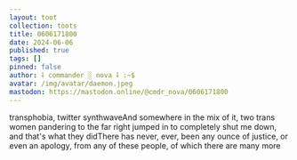 ```yaml
---
layout: toot
collection: toots
title: 0606171800
date: 2024-06-06
published: true
tags: []
pinned: false
author: ⸸ commander ░ nova ⸸ :~$
avatar: /img/avatar/daemon.jpeg
mastodon: https://mastodon.online/@cmdr_nova/0606171800
---
```


transphobia, twitter synthwaveAnd somewhere in the mix of it, two trans women pandering to the far right jumped in to completely shut me down, and that's what they didThere has never, ever, been any ounce of justice, or even an apology, from any of these people, of which there are many more
